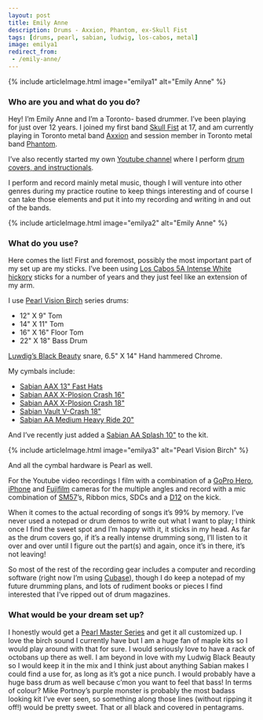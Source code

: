 ```yaml
---
layout: post
title: Emily Anne
description: Drums - Axxion, Phantom, ex-Skull Fist
tags: [drums, pearl, sabian, ludwig, los-cabos, metal]
image: emilya1
redirect_from:
 - /emily-anne/
---
```


{% include articleImage.html image="emilya1" alt="Emily Anne" %}

### Who are you and what do you do?

Hey! I’m Emily Anne and I’m a Toronto- based drummer. I’ve been playing for just over 12 years. I joined my first band [Skull Fist](https://www.facebook.com/skullfisted) at 17, and am currently playing in Toronto metal band [Axxion](http://www.facebook.com/axxioncanada) and session member in Toronto metal band [Phantom](https://www.facebook.com/X6X.PHANT0M.X6X).

I’ve also recently started my own [Youtube channel](https://www.youtube.com/channel/UCxMw4mWC_ujd9gDphTnxi2g) where I perform [drum covers, and instructionals](http://www.facebook.com/emilyannedrums).  

I perform and record mainly metal music, though I will venture into other genres during my practice routine to keep things interesting and of course I can take those elements and put it into my recording and writing in and out of the bands.

{% include articleImage.html image="emilya2" alt="Emily Anne" %}

### What do you use?

Here comes the list! First and foremost, possibly the most important part of my set up are my sticks. I’ve been using [Los Cabos 5A Intense White hickory](http://mybook.to/loscabos) sticks for a number of years and they just feel like an extension of my arm.

I use [Pearl Vision Birch](http://pearldrum.com/products/kits/drumsets/vision/vision-birch-vbl/) series drums:

* 12" X 9" Tom
* 14" X 11" Tom
* 16" X 16" Floor Tom
* 22" X 18" Bass Drum

[Luwdig’s Black Beauty](http://mybook.to/blackbeauty) snare, 6.5" X 14" Hand hammered Chrome.

My cymbals include:

* [Sabian AAX 13" Fast Hats](http://www.musiciansfriend.com/drums-percussion/sabian-aax-fast-hats)
* [Sabian AAX X-Plosion Crash 16"](http://mybook.to/sabianxplosion16)
* [Sabian AAX X-Plosion Crash 18"](http://mybook.to/sabianxplosion18)
* [Sabian Vault V-Crash 18"](http://www.sabian.com/en/cymbal/v1806b-18-inch-vault-v-crash)
* [Sabian AA Medium Heavy Ride 20"](http://mybook.to/sabianaamediumheavy)

And I’ve recently just added a [Sabian AA Splash 10"](http://mybook.to/sabianaa10) to the kit.

{% include articleImage.html image="emilya3" alt="Pearl Vision Birch" %}

And all the cymbal hardware is Pearl as well.

For the Youtube video recordings I film with a combination of a [GoPro Hero](http://mybook.to/goprohero), [iPhone](http://www.apple.com/uk/iphone/) and [Fujifilm](https://www.fujifilm.eu/uk) cameras for the multiple angles and record with a mic combination of [SM57](http://mybook.to/shuresm57)’s, Ribbon mics, SDCs and a [D12](http://mybook.to/akgd12) on the kick.

When it comes to the actual recording of songs it’s 99% by memory. I’ve never used a notepad or drum demos to write out what I want to play; I think once I find the sweet spot and I’m happy with it, it sticks in my head. As far as the drum covers go, if it’s a really intense drumming song, I’ll listen to it over and over until I figure out the part(s) and again, once it’s in there, it’s not leaving!

So most of the rest of the recording gear includes a computer and recording software (right now I’m using [Cubase](http://mybook.to/cubase)), though I do keep a notepad of my future drumming plans, and lots of rudiment books or pieces I find interested that I’ve ripped out of drum magazines.

### What would be your dream set up?

I honestly would get a [Pearl Master Series](http://pearldrum.com/products/kits/drumsets/masters-mcx/) and get it all customized up. I love the birch sound I currently have but I am a huge fan of maple kits so I would play around with that for sure. I would seriously love to have a rack of octobans up there as well. I am beyond in love with my Ludwig Black Beauty so I would keep it in the mix and I think just about anything Sabian makes I could find a use for, as long as it’s got a nice punch. I would probably have a huge bass drum as well because c’mon you want to feel that bass! In terms of colour? Mike Portnoy’s purple monster is probably the most badass looking kit I’ve ever seen, so something along those lines (without ripping it off!) would be pretty sweet. That or all black and covered in pentagrams.

